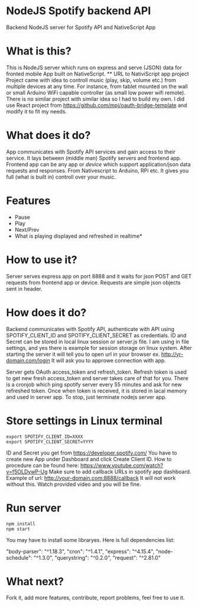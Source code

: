 # NodeJS Spotify backend API
Backend NodeJS server for Spotify API and NativeScript App

# What is this?
This is NodeJS server which runs on express and serve (JSON) data for fronted mobile App built on NativeScript.
** URL to NativiScript app project
Project came with idea to controll music (play, skip, volume etc.) from multiple devices at any time. For instance, from tablet mounted on the wall or small Arduino WiFi capable controller (as small low power wifi remote). There is no similar project with similar idea so I had to build my own. I did use React project from https://github.com/mpj/oauth-bridge-template and modify it to fit my needs. 

# What does it do?
App communicates with Spotify API services and gain access to their service. It lays between (middle man) Spotify servers and frontend app. 
Frontend app can be any app or *device* which support application/json data requests and responses. From Nativescript to Arduino, RPi etc.
It gives you full (what is built in) controll over your music.

# Features
 - Pause
 - Play
 - Next/Prev
 - What is playing displayed and refreshed in realtime*
 
 # How to use it?
 
 Server serves express app on port 8888 and it waits for json POST and GET requests from frontend app or device. 
 Requests are simple json objects sent in header. 
 
 # How does it do?
 Backend communicates with Spotify API, authenticate with API using SPOTIFY_CLIENT_ID and SPOTIFY_CLIENT_SECRET as credentials. ID and Secret can be stored in local linux session or server.js file. I am using in file settings, and yes there is example for session storage on linux system. After starting the server it will tell you to open url in your browser ex. http://yr-domain.com/login 
It will ask you to approwe connection with app. 

Server gets OAuth access_token and refresh_token. Refresh token is used to get new fresh access_token and server takes care of that for you. There is a cronjob which ping spotify server every 55 minutes and ask for new refreshed token. Once when token is received, it is stored in lacal memory and used in server app. To stop, just terminate nodejs server app. 

 # Store settings in Linux terminal
 
    export SPOTIFY_CLIENT_ID=XXXX
    export SPOTIFY_CLIENT_SECRET=YYYY
    
ID and Secret you get from https://developer.spotify.com/ You have to create new App under Dashboard and click Create Client ID. How to procedure can be found here: https://www.youtube.com/watch?v=f5OLDvwP-Ug 
Make sure to add callback URLs in spotify app dashboard. Example of url: http://your-domain.com:8888/callback
It will not work without this. Watch provided video and you will be fine.
    
# Run server

    npm install
    npm start
 
 You may have to install some libraryes. Here is full dependencies list: 
 
   "body-parser": "^1.18.3",
    "cron": "^1.4.1",
    "express": "^4.15.4",
    "node-schedule": "^1.3.0",
    "querystring": "^0.2.0",
    "request": "^2.81.0"
    
    
# What next?

Fork it, add more features, contribute, report problems, feel free to use it. 


